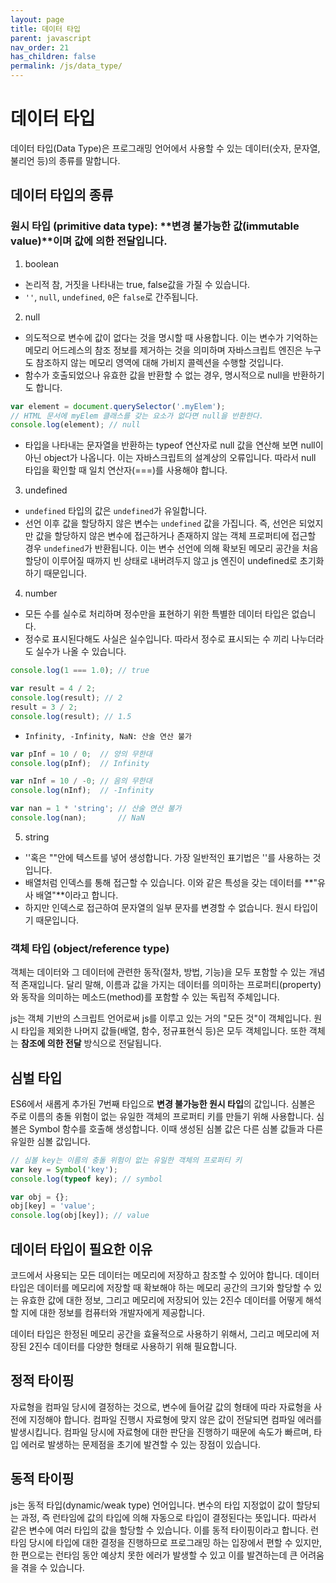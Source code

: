 ```yaml
---
layout: page
title: 데이터 타입
parent: javascript
nav_order: 21
has_children: false
permalink: /js/data_type/
---
```


# 데이터 타입
데이터 타입(Data Type)은 프로그래밍 언어에서 사용할 수 있는 데이터(숫자, 문자열, 불리언 등)의 종류를 말합니다.

## 데이터 타입의 종류

### 원시 타입 (primitive data type): **변경 불가능한 값(immutable value)**이며 **값에 의한 전달**입니다.
1. boolean
- 논리적 참, 거짓을 나타내는 true, false값을 가질 수 있습니다.
- `''`, `null`, `undefined`, `0`은 `false`로 간주됩니다.

2. null
- 의도적으로 변수에 값이 없다는 것을 명시할 때 사용합니다. 이는 변수가 기억하는 메모리 어드레스의 참조 정보를 제거하는 것을 의미하며 자바스크립트 엔진은 누구도 참조하지 않는 메모리 영역에 대해 가비지 콜렉션을 수행할 것입니다.
- 함수가 호출되었으나 유효한 값을 반환할 수 없는 경우, 명시적으로 null을 반환하기도 합니다.
``` js
var element = document.querySelector('.myElem');
// HTML 문서에 myElem 클래스를 갖는 요소가 없다면 null을 반환한다.
console.log(element); // null
```
- 타입을 나타내는 문자열을 반환하는 typeof 연산자로 null 값을 연산해 보면 null이 아닌 object가 나옵니다. 이는 자바스크립트의 설계상의 오류입니다. 따라서 null 타입을 확인할 때 일치 연산자(===)를 사용해야 합니다.

3. undefined
- `undefined` 타입의 값은 `undefined`가 유일합니다.
- 선언 이후 값을 할당하지 않은 변수는 `undefined` 값을 가집니다. 즉, 선언은 되었지만 값을 할당하지 않은 변수에 접근하거나 존재하지 않는 객체 프로퍼티에 접근할 경우 `undefined`가 반환됩니다. 이는 변수 선언에 의해 확보된 메모리 공간을 처음 할당이 이루어질 때까지 빈 상태로 내버려두지 않고 js 엔진이 undefined로 초기화하기 때문입니다.

4. number
- 모든 수를 실수로 처리하며 정수만을 표현하기 위한 특별한 데이터 타입은 없습니다.
- 정수로 표시된다해도 사실은 실수입니다. 따라서 정수로 표시되는 수 끼리 나누더라도 실수가 나올 수 있습니다.
``` js
console.log(1 === 1.0); // true

var result = 4 / 2;
console.log(result); // 2
result = 3 / 2;
console.log(result); // 1.5
```
- `Infinity, -Infinity, NaN: 산술 연산 불가`
``` js
var pInf = 10 / 0;  // 양의 무한대
console.log(pInf);  // Infinity

var nInf = 10 / -0; // 음의 무한대
console.log(nInf);  // -Infinity

var nan = 1 * 'string'; // 산술 연산 불가
console.log(nan);       // NaN
```

5. string
- ''혹은 ""안에 텍스트를 넣어 생성합니다. 가장 일반적인 표기법은 ''를 사용하는 것입니다.
- 배열처럼 인덱스를 통해 접근할 수 있습니다. 이와 같은 특성을 갖는 데이터를 **"유사 배열"**이라고 합니다.
- 하지만 인덱스로 접근하여 문자열의 일부 문자를 변경할 수 없습니다. 원시 타입이기 때문입니다.

### 객체 타입 (object/reference type)
객체는 데이터와 그 데이터에 관련한 동작(절차, 방법, 기능)을 모두 포함할 수 있는 개념적 존재입니다. 달리 말해, 이름과 값을 가지는 데이터를 의미하는 프로퍼티(property)와 동작을 의미하는 메소드(method)를 포함할 수 있는 독립적 주체입니다.

js는 객체 기반의 스크립트 언어로써 js를 이루고 있는 거의 "모든 것"이 객체입니다. 원시 타입을 제외한 나머지 값들(배열, 함수, 정규표현식 등)은 모두 객체입니다. 또한 객체는 **참조에 의한 전달** 방식으로 전달됩니다.

## 심벌 타입
ES6에서 새롭게 추가된 7번째 타입으로 **변경 불가능한 원시 타입**의 값입니다. 심볼은 주로 이름의 충돌 위험이 없는 유일한 객체의 프로퍼티 키를 만들기 위해 사용합니다. 심볼은 Symbol 함수를 호출해 생성합니다. 이때 생성된 심볼 값은 다른 심볼 값들과 다른 유일한 심볼 값입니다.
``` js
// 심볼 key는 이름의 충돌 위험이 없는 유일한 객체의 프로퍼티 키
var key = Symbol('key');
console.log(typeof key); // symbol

var obj = {};
obj[key] = 'value';
console.log(obj[key]); // value
```

## 데이터 타입이 필요한 이유
코드에서 사용되는 모든 데이터는 메모리에 저장하고 참조할 수 있어야 합니다. 데이터 타입은 데이터를 메모리에 저장할 때 확보해야 하는 메모리 공간의 크기와 할당할 수 있는 유효한 값에 대한 정보, 그리고 메모리에 저장되어 있는 2진수 데이터를 어떻게 해석할 지에 대한 정보를 컴퓨터와 개발자에게 제공합니다.

데이터 타입은 한정된 메모리 공간을 효율적으로 사용하기 위해서, 그리고 메모리에 저장된 2진수 데이터를 다양한 형태로 사용하기 위해 필요합니다.

## 정적 타이핑
자료형을 컴파일 당시에 결정하는 것으로, 변수에 들어갈 값의 형태에 따라 자료형을 사전에 지정해야 합니다. 컴파일 진행시 자료형에 맞지 않은 값이 전달되면 컴파일 에러를 발생시킵니다. 컴파일 당시에 자료형에 대한 판단을 진행하기 때문에 속도가 빠르며, 타입 에러로 발생하는 문제점을 초기에 발견할 수 있는 장점이 있습니다.

## 동적 타이핑
js는 동적 타입(dynamic/weak type) 언어입니다. 변수의 타입 지정없이 값이 할당되는 과정, 즉 런타임에 값의 타입에 의해 자동으로 타입이 결정된다는 뜻입니다. 따라서 같은 변수에 여러 타입의 값을 할당할 수 있습니다. 이를 동적 타이핑이라고 합니다. 런타임 당시에 타입에 대한 결정을 진행하므로 프로그래밍 하는 입장에서 편할 수 있지만, 한 편으로는 런타임 동안 예상치 못한 에러가 발생할 수 있고 이를 발견하는데 큰 어려움을 겪을 수 있습니다.